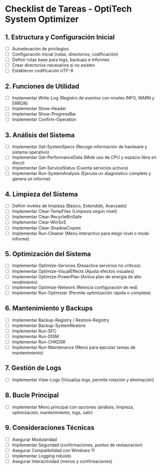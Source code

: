 # Checklist de Tareas - OptiTech System Optimizer

## 1. Estructura y Configuración Inicial
- [ ] Autoelevación de privilegios
- [ ] Configuración inicial (rutas, directorios, codificación)
- [ ] Definir rutas base para logs, backups e informes
- [ ] Crear directorios necesarios si no existen
- [ ] Establecer codificación UTF-8

## 2. Funciones de Utilidad
- [ ] Implementar Write-Log (Registro de eventos con niveles INFO, WARN y ERROR)
- [ ] Implementar Show-Header
- [ ] Implementar Show-ProgressBar
- [ ] Implementar Confirm-Operation

## 3. Análisis del Sistema
- [ ] Implementar Get-SystemSpecs (Recoge información de hardware y sistema operativo)
- [ ] Implementar Get-PerformanceData (Mide uso de CPU y espacio libre en disco)
- [ ] Implementar Get-ServiceStatus (Cuenta servicios activos)
- [ ] Implementar Run-SystemAnalysis (Ejecuta un diagnóstico completo y genera un informe)

## 4. Limpieza del Sistema
- [ ] Definir niveles de limpieza (Básico, Extendido, Avanzado)
- [ ] Implementar Clear-TempFiles (Limpieza según nivel)
- [ ] Implementar Clear-RecycleBinSafe
- [ ] Implementar Clear-WinSxS
- [ ] Implementar Clear-ShadowCopies
- [ ] Implementar Run-Cleaner (Menú interactivo para elegir nivel o modo informe)

## 5. Optimización del Sistema
- [ ] Implementar Optimize-Services (Desactiva servicios no críticos)
- [ ] Implementar Optimize-VisualEffects (Ajusta efectos visuales)
- [ ] Implementar Optimize-PowerPlan (Activa plan de energía de alto rendimiento)
- [ ] Implementar Optimize-Network (Reinicia configuración de red)
- [ ] Implementar Run-Optimizer (Permite optimización rápida o completa)

## 6. Mantenimiento y Backups
- [ ] Implementar Backup-Registry / Restore-Registry
- [ ] Implementar Backup-SystemRestore
- [ ] Implementar Run-SFC
- [ ] Implementar Run-DISM
- [ ] Implementar Run-CHKDSK
- [ ] Implementar Run-Maintenance (Menú para ejecutar tareas de mantenimiento)

## 7. Gestión de Logs
- [ ] Implementar View-Logs (Visualiza logs, permite rotación y eliminación)

## 8. Bucle Principal
- [ ] Implementar Menú principal con opciones (análisis, limpieza, optimización, mantenimiento, logs, salir)

## 9. Consideraciones Técnicas
- [ ] Asegurar Modularidad
- [ ] Implementar Seguridad (confirmaciones, puntos de restauración)
- [ ] Asegurar Compatibilidad con Windows 11
- [ ] Implementar Logging robusto
- [ ] Asegurar Interactividad (menús y confirmaciones)
